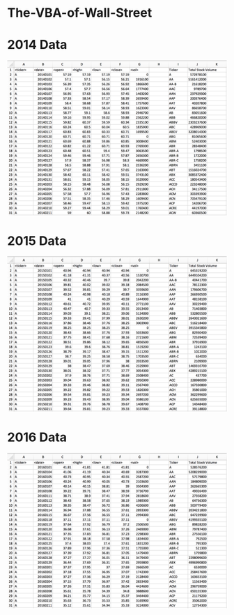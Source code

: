 # The-VBA-of-Wall-Street

# 2014 Data
![alt text](https://github.com/tiffanyxchien/The-VBA-of-Wall-Street/blob/master/2014.png)

# 2015 Data
![alt text](https://github.com/tiffanyxchien/The-VBA-of-Wall-Street/blob/master/2015.png)

# 2016 Data
![alt text](https://github.com/tiffanyxchien/The-VBA-of-Wall-Street/blob/master/2016.png)
